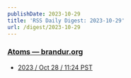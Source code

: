 ```yaml
---
publishDate: 2023-10-29
title: 'RSS Daily Digest: 2023-10-29'
url: /digest/2023-10-29
---
```


### [Atoms  — brandur.org](https://brandur.org/)

  * [2023 / Oct 28 / 11:24 PST](https://brandur.org/atoms/goyp5ss)
  
